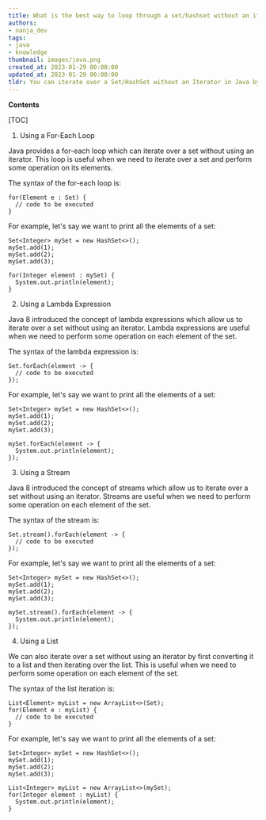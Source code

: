 ```yaml
---
title: What is the best way to loop through a set/hashset without an iterator?
authors:
- nanja_dev
tags:
- java
- knowledge
thumbnail: images/java.png
created_at: 2023-01-29 00:00:00
updated_at: 2023-01-29 00:00:00
tldr: You can iterate over a Set/HashSet without an Iterator in Java by using a for-each loop.
---
```


**Contents**

[TOC]

1. Using a For-Each Loop

Java provides a for-each loop which can iterate over a set without using an iterator. This loop is useful when we need to iterate over a set and perform some operation on its elements.

The syntax of the for-each loop is:

```
for(Element e : Set) {
  // code to be executed
}
```

For example, let's say we want to print all the elements of a set:

```
Set<Integer> mySet = new HashSet<>();
mySet.add(1);
mySet.add(2);
mySet.add(3);

for(Integer element : mySet) {
  System.out.println(element);
}
```

2. Using a Lambda Expression

Java 8 introduced the concept of lambda expressions which allow us to iterate over a set without using an iterator. Lambda expressions are useful when we need to perform some operation on each element of the set.

The syntax of the lambda expression is:

```
Set.forEach(element -> {
  // code to be executed
});
```

For example, let's say we want to print all the elements of a set:

```
Set<Integer> mySet = new HashSet<>();
mySet.add(1);
mySet.add(2);
mySet.add(3);

mySet.forEach(element -> {
  System.out.println(element);
});
```

3. Using a Stream

Java 8 introduced the concept of streams which allow us to iterate over a set without using an iterator. Streams are useful when we need to perform some operation on each element of the set.

The syntax of the stream is:

```
Set.stream().forEach(element -> {
  // code to be executed
});
```

For example, let's say we want to print all the elements of a set:

```
Set<Integer> mySet = new HashSet<>();
mySet.add(1);
mySet.add(2);
mySet.add(3);

mySet.stream().forEach(element -> {
  System.out.println(element);
});
```

4. Using a List

We can also iterate over a set without using an iterator by first converting it to a list and then iterating over the list. This is useful when we need to perform some operation on each element of the set.

The syntax of the list iteration is:

```
List<Element> myList = new ArrayList<>(Set);
for(Element e : myList) {
  // code to be executed
}
```

For example, let's say we want to print all the elements of a set:

```
Set<Integer> mySet = new HashSet<>();
mySet.add(1);
mySet.add(2);
mySet.add(3);

List<Integer> myList = new ArrayList<>(mySet);
for(Integer element : myList) {
  System.out.println(element);
}
```
